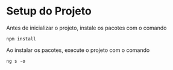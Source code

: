 # Setup do Projeto

Antes de inicializar o projeto, instale os pacotes com o comando

```
npm install
```

Ao instalar os pacotes, execute o projeto com o comando

```
ng s -o
```
